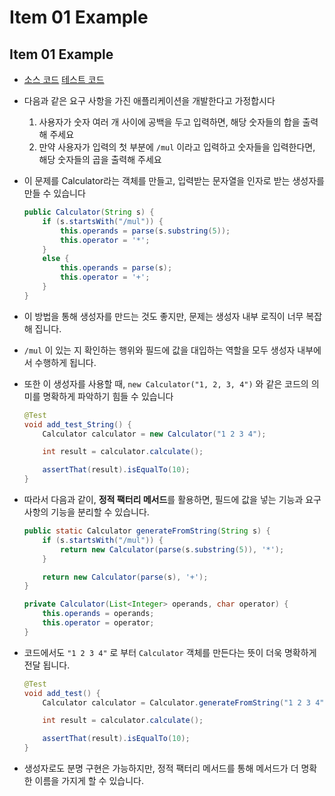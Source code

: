 # Item 01 Example

## Item 01 Example

- [소스 코드](https://github.com/sinclairr08/2023-Effective-Java-Study/blob/main/sinclairr08/src/main/java/org/adtado/sinclairr/effective/item01/Calculator.java) [테스트 코드](https://github.com/sinclairr08/2023-Effective-Java-Study/blob/main/sinclairr08/src/test/java/org/adtado/sinclairr/effective/item01/CalculatorTest.java)

- 다음과 같은 요구 사항을 가진 애플리케이션을 개발한다고 가정합시다

  1. 사용자가 숫자 여러 개 사이에 공백을 두고 입력하면, 해당 숫자들의 합을 출력해 주세요
  2. 만약 사용자가 입력의 첫 부분에 `/mul` 이라고 입력하고 숫자들을 입력한다면, 해당 숫자들의 곱을 출력해 주세요

- 이 문제를 Calculator라는 객체를 만들고, 입력받는 문자열을 인자로 받는 생성자를 만들 수 있습니다

  `````java
  public Calculator(String s) {
      if (s.startsWith("/mul")) {
          this.operands = parse(s.substring(5));
          this.operator = '*';
      }
      else {
          this.operands = parse(s);
          this.operator = '+';
      }
  }
  `````

- 이 방법을 통해 생성자를 만드는 것도 좋지만, 문제는 생성자 내부 로직이 너무 복잡해 집니다.

- `/mul` 이 있는 지 확인하는 행위와 필드에 값을 대입하는 역할을 모두 생성자 내부에서 수행하게 됩니다.

- 또한 이 생성자를 사용할 때,  `new Calculator("1, 2, 3, 4")` 와 같은 코드의 의미를 명확하게 파악하기 힘들 수 있습니다

  ```java
  @Test
  void add_test_String() {
      Calculator calculator = new Calculator("1 2 3 4");
  
      int result = calculator.calculate();
  
      assertThat(result).isEqualTo(10);
  }
  ```

- 따라서 다음과 같이, **정적 팩터리 메서드**를 활용하면, 필드에 값을 넣는 기능과 요구사항의 기능을 분리할 수 있습니다.

  ```java
  public static Calculator generateFromString(String s) {
      if (s.startsWith("/mul")) {
          return new Calculator(parse(s.substring(5)), '*');
      }
  
      return new Calculator(parse(s), '+');
  }
  
  private Calculator(List<Integer> operands, char operator) {
      this.operands = operands;
      this.operator = operator;
  }
  
  ```

- 코드에서도 `"1 2 3 4"` 로 부터 `Calculator` 객체를 만든다는 뜻이 더욱 명확하게 전달 됩니다.

  ```java
  @Test
  void add_test() {
      Calculator calculator = Calculator.generateFromString("1 2 3 4");
  
      int result = calculator.calculate();
  
      assertThat(result).isEqualTo(10);
  }
  ```

- 생성자로도 분명 구현은 가능하지만, 정적 팩터리 메서드를 통해 메서드가 더 명확한 이름을 가지게 할 수 있습니다.
